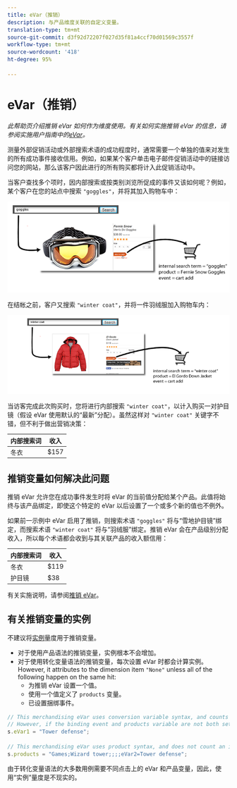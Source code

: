 ```yaml
---
title: eVar（推销）
description: 与产品维度关联的自定义变量。
translation-type: tm+mt
source-git-commit: d3f92d72207f027d35f81a4ccf70d01569c3557f
workflow-type: tm+mt
source-wordcount: '418'
ht-degree: 95%

---
```



# eVar（推销）

*此帮助页介绍推销 eVar 如何作为维度使用。有关如何实施推销 eVar 的信息，请参阅实施用户指南中的[eVar](/help/implement/vars/page-vars/evar.md)。*

测量外部促销活动或外部搜索术语的成功程度时，通常需要一个单独的值来对发生的所有成功事件接收信用。例如，如果某个客户单击电子邮件促销活动中的链接访问您的网站，那么该客户因此进行的所有购买都将计入此促销活动中。

当客户查找多个项时，因内部搜索或按类别浏览所促成的事件又该如何呢？例如，某个客户在您的站点中搜索 `"goggles"`，并将其加入购物车中：

![护目镜示例](assets/merch-example-goggles.png)

在结帐之前，客户又搜索 `"winter coat"`，并将一件羽绒服加入购物车内：

![外套示例](assets/merch-example-coat.png)

当访客完成此次购买时，您将进行内部搜索 `"winter coat"`，以计入购买一对护目镜（假设 eVar 使用默认的“最新”分配）。虽然这样对 `"winter coat"` 关键字不错，但不利于做出营销决策：

| 内部搜索词 | 收入 |
|---|---|
| 冬衣 | $157 |

## 推销变量如何解决此问题

推销 eVar 允许您在成功事件发生时将 eVar 的当前值分配给某个产品。此值将始终与该产品绑定，即使这个特定的 eVar 以后设置了一个或多个新的值也不例外。

如果前一示例中 eVar 启用了推销，则搜索术语 `"goggles"` 将与“雪地护目镜”绑定，而搜索术语 `"winter coat"` 将与“羽绒服”绑定。推销 eVar 会在产品级别分配收入，所以每个术语都会收到与其关联产品的收入额信用：

| 内部搜索词 | 收入 |
|---|---|
| 冬衣 | $119 |
| 护目镜 | $38 |

有关实施说明，请参阅[推销 eVar](/help/implement/vars/page-vars/evar-merchandising.md)。

## 有关推销变量的实例

不建议将[实例](../metrics/instances.md)量度用于推销变量。

* 对于使用产品语法的推销变量，实例根本不会增加。
* 对于使用转化变量语法的推销变量，每次设置 eVar 时都会计算实例。However, it attributes to the dimension item `"None"` unless all of the following happen on the same hit:
   * 为推销 eVar 设置一个值。
   * 使用一个值定义了 `products` 变量。
   * 已设置捆绑事件。

```js
// This merchandising eVar uses conversion variable syntax, and counts an instance.
// However, if the binding event and products variable are not both set, the instance attributes to "None".
s.eVar1 = "Tower defense";

// This merchandising eVar uses product syntax, and does not count an instance.
s.products = "Games;Wizard tower;;;;eVar2=Tower defense";
```

由于转化变量语法的大多数用例需要不同点击上的 eVar 和产品变量，因此，使用“实例”量度是不现实的。
